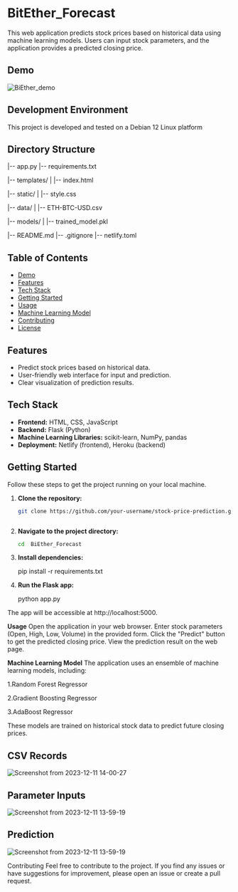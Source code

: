 # BitEther_Forecast


This web application predicts stock prices based on historical data using machine learning models. Users can input stock parameters, and the application provides a predicted closing price.

## Demo

![BiEther_demo](https://github.com/Gokulachalam/BitEther_Forecast/assets/89055461/0ba4c23d-9b4d-4d40-b3a1-b4aea4484941)



## Development Environment

This project is developed and tested on a Debian 12 Linux platform



## Directory Structure

|-- app.py
|-- requirements.txt


|-- templates/
|   |-- index.html


|-- static/
|   |-- style.css


|-- data/
|   |-- ETH-BTC-USD.csv


|-- models/
|   |-- trained_model.pkl


|-- README.md
|-- .gitignore
|-- netlify.toml







## Table of Contents
- [Demo](#demo)
- [Features](#features)
- [Tech Stack](#tech-stack)
- [Getting Started](#getting-started)
- [Usage](#usage)
- [Machine Learning Model](#machine-learning-model)
- [Contributing](#contributing)
- [License](#license)


## Features

- Predict stock prices based on historical data.
- User-friendly web interface for input and prediction.
- Clear visualization of prediction results.

## Tech Stack

- **Frontend:** HTML, CSS, JavaScript
- **Backend:** Flask (Python)
- **Machine Learning Libraries:** scikit-learn, NumPy, pandas
- **Deployment:** Netlify (frontend), Heroku (backend)

## Getting Started

Follow these steps to get the project running on your local machine.

1. **Clone the repository:**

   ```bash
   git clone https://github.com/your-username/stock-price-prediction.git



2. **Navigate to the project directory:**

   ```bash
   cd  BiEther_Forecast

3. **Install dependencies:**

   pip install -r requirements.txt


4. **Run the Flask app:**

   python app.py

The app will be accessible at http://localhost:5000.

**Usage**
Open the application in your web browser.
Enter stock parameters (Open, High, Low, Volume) in the provided form.
Click the "Predict" button to get the predicted closing price.
View the prediction result on the web page.


**Machine Learning Model**
The application uses an ensemble of machine learning models, including:

1.Random Forest Regressor


2.Gradient Boosting Regressor


3.AdaBoost Regressor

These models are trained on historical stock data to predict future closing prices.


## CSV Records


![Screenshot from 2023-12-11 14-00-27](https://github.com/Gokulachalam/BitEther_Forecast/assets/89055461/ae5b9316-c77d-444c-9b5e-a416168c9054)






## Parameter Inputs

![Screenshot from 2023-12-11 13-59-19](https://github.com/Gokulachalam/BitEther_Forecast/assets/89055461/c96a7a5e-d1b0-4661-8cb7-e67dd10cd0da)




## Prediction

![Screenshot from 2023-12-11 13-59-19](https://github.com/Gokulachalam/BitEther_Forecast/assets/89055461/ab58eb59-7d02-4c82-9b7c-429056c1698a)



Contributing
Feel free to contribute to the project. If you find any issues or have suggestions for improvement, please open an issue or create a pull request.


